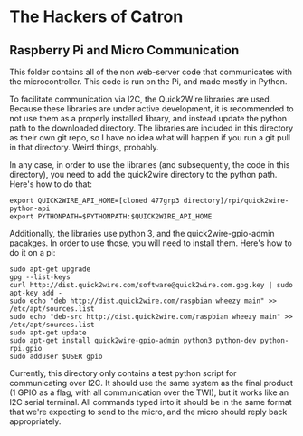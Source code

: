 The Hackers of Catron
=====================

Raspberry Pi and Micro Communication
------------------------------------

This folder contains all of the non web-server code that communicates with the microcontroller. This code is run on the Pi, and made mostly in Python.

To facilitate communication via I2C, the Quick2Wire libraries are used. Because these libraries are under active development, it is recommended to not use them as a properly installed library, and instead update the python path to the downloaded directory. The libraries are included in this directory as their own git repo, so I have no idea what will happen if you run a git pull in that directory. Weird things, probably.

In any case, in order to use the libraries (and subsequently, the code in this directory), you need to add the quick2wire directory to the python path. Here's how to do that:

	export QUICK2WIRE_API_HOME=[cloned 477grp3 directory]/rpi/quick2wire-python-api
	export PYTHONPATH=$PYTHONPATH:$QUICK2WIRE_API_HOME

Additionally, the libraries use python 3, and the quick2wire-gpio-admin pacakges. In order to use those, you will need to install them. Here's how to do it on a pi:

	sudo apt-get upgrade
	gpg --list-keys
	curl http://dist.quick2wire.com/software@quick2wire.com.gpg.key | sudo apt-key add -
	sudo echo "deb http://dist.quick2wire.com/raspbian wheezy main" >> /etc/apt/sources.list
	sudo echo "deb-src http://dist.quick2wire.com/raspbian wheezy main" >> /etc/apt/sources.list
	sudo apt-get update
	sudo apt-get install quick2wire-gpio-admin python3 python-dev python-rpi.gpio
	sudo adduser $USER gpio

Currently, this directory only contains a test python script for communicating over I2C. It should use the same system as the final product (1 GPIO as a flag, with all communication over the TWI), but it works like an I2C serial terminal. All commands typed into it should be in the same format that we're expecting to send to the micro, and the micro should reply back appropriately.
